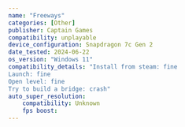 ```yaml
---
name: "Freeways"
categories: [Other]
publisher: Captain Games
compatibility: unplayable
device_configuration: Snapdragon 7c Gen 2
date_tested: 2024-06-22
os_version: "Windows 11"
compatibility_details: "Install from steam: fine
Launch: fine
Open level: fine
Try to build a bridge: crash"
auto_super_resolution:
    compatibility: Unknown
    fps boost: 
---
```

